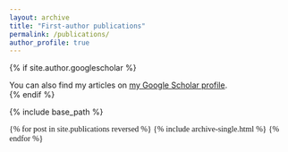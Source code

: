 ```yaml
---
layout: archive
title: "First-author publications"
permalink: /publications/
author_profile: true
---
```


{% if site.author.googlescholar %}
  <div class="wordwrap">You can also find my articles on <a href="{{site.author.googlescholar}}">my Google Scholar profile</a>.</div>
{% endif %}

{% include base_path %}

<div style="font-family: Cambria, 'Times New Roman', serif; font-size: 0.9rem;">
  {% for post in site.publications reversed %}
    {% include archive-single.html %}
  {% endfor %}
</div>
